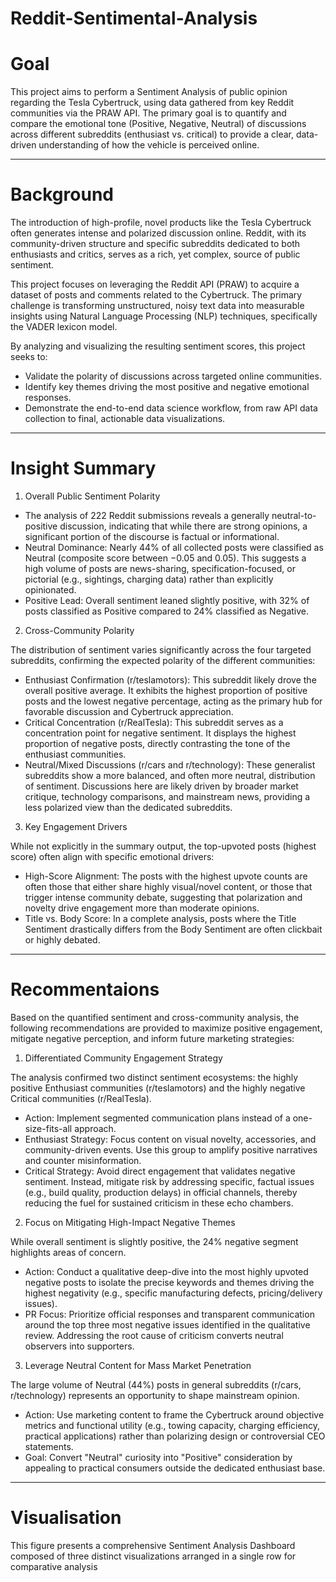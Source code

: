# Reddit-Sentimental-Analysis

# Goal 

This project aims to perform a Sentiment Analysis of public opinion regarding the Tesla Cybertruck, using data gathered from key Reddit communities via the PRAW API. The primary goal is to quantify and compare the emotional tone (Positive, Negative, Neutral) of discussions across different subreddits (enthusiast vs. critical) to provide a clear, data-driven understanding of how the vehicle is perceived online.

---

# Background

The introduction of high-profile, novel products like the Tesla Cybertruck often generates intense and polarized discussion online. Reddit, with its community-driven structure and specific subreddits dedicated to both enthusiasts and critics, serves as a rich, yet complex, source of public sentiment.

This project focuses on leveraging the Reddit API (PRAW) to acquire a dataset of posts and comments related to the Cybertruck. The primary challenge is transforming unstructured, noisy text data into measurable insights using Natural Language Processing (NLP) techniques, specifically the VADER lexicon model.

By analyzing and visualizing the resulting sentiment scores, this project seeks to:

- Validate the polarity of discussions across targeted online communities.
- Identify key themes driving the most positive and negative emotional responses.
- Demonstrate the end-to-end data science workflow, from raw API data collection to final, actionable data visualizations.

--- 

# Insight Summary 

1. Overall Public Sentiment Polarity

- The analysis of 222 Reddit submissions reveals a generally neutral-to-positive discussion, indicating that while there are strong opinions, a significant portion of the discourse is factual or informational.
- Neutral Dominance: Nearly 44% of all collected posts were classified as Neutral (composite score between −0.05 and 0.05). This suggests a high volume of posts are news-sharing, specification-focused, or pictorial (e.g., sightings, charging data) rather than explicitly opinionated.
- Positive Lead: Overall sentiment leaned slightly positive, with 32% of posts classified as Positive compared to 24% classified as Negative.

2. Cross-Community Polarity

The distribution of sentiment varies significantly across the four targeted subreddits, confirming the expected polarity of the different communities:

- Enthusiast Confirmation (r/teslamotors): This subreddit likely drove the overall positive average. It exhibits the highest proportion of positive posts and the lowest negative percentage, acting as the primary hub for favorable discussion and Cybertruck appreciation.
- Critical Concentration (r/RealTesla): This subreddit serves as a concentration point for negative sentiment. It displays the highest proportion of negative posts, directly contrasting the tone of the enthusiast communities.
- Neutral/Mixed Discussions (r/cars and r/technology): These generalist subreddits show a more balanced, and often more neutral, distribution of sentiment. Discussions here are likely driven by broader market critique, technology comparisons, and mainstream news, providing a less polarized view than the dedicated subreddits.

3. Key Engagement Drivers

While not explicitly in the summary output, the top-upvoted posts (highest score) often align with specific emotional drivers:

- High-Score Alignment: The posts with the highest upvote counts are often those that either share highly visual/novel content, or those that trigger intense community debate, suggesting that polarization and novelty drive engagement more than moderate opinions.
- Title vs. Body Score: In a complete analysis, posts where the Title Sentiment drastically differs from the Body Sentiment are often clickbait or highly debated.

---

# Recommentaions 

Based on the quantified sentiment and cross-community analysis, the following recommendations are provided to maximize positive engagement, mitigate negative perception, and inform future marketing strategies:

1. Differentiated Community Engagement Strategy

The analysis confirmed two distinct sentiment ecosystems: the highly positive Enthusiast communities (r/teslamotors) and the highly negative Critical communities (r/RealTesla).

- Action: Implement segmented communication plans instead of a one-size-fits-all approach.
- Enthusiast Strategy: Focus content on visual novelty, accessories, and community-driven events. Use this group to amplify positive narratives and counter misinformation.
- Critical Strategy: Avoid direct engagement that validates negative sentiment. Instead, mitigate risk by addressing specific, factual issues (e.g., build quality, production delays) in official channels, thereby reducing the fuel for sustained criticism in these echo chambers.

2. Focus on Mitigating High-Impact Negative Themes

While overall sentiment is slightly positive, the 24% negative segment highlights areas of concern.

- Action: Conduct a qualitative deep-dive into the most highly upvoted negative posts to isolate the precise keywords and themes driving the highest negativity (e.g., specific manufacturing defects, pricing/delivery issues).
- PR Focus: Prioritize official responses and transparent communication around the top three most negative issues identified in the qualitative review. Addressing the root cause of criticism converts neutral observers into supporters.

3. Leverage Neutral Content for Mass Market Penetration

The large volume of Neutral (44%) posts in general subreddits (r/cars, r/technology) represents an opportunity to shape mainstream opinion.

- Action: Use marketing content to frame the Cybertruck around objective metrics and functional utility (e.g., towing capacity, charging efficiency, practical applications) rather than polarizing design or controversial CEO statements.
- Goal: Convert "Neutral" curiosity into "Positive" consideration by appealing to practical consumers outside the dedicated enthusiast base.

---

# Visualisation

This figure presents a comprehensive Sentiment Analysis Dashboard composed of three distinct visualizations arranged in a single row for comparative analysis

